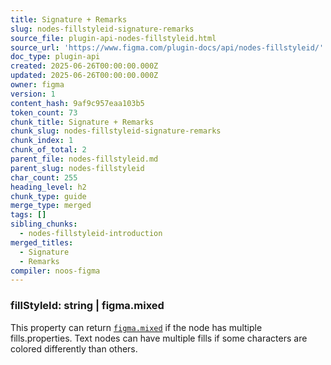 ```yaml
---
title: Signature + Remarks
slug: nodes-fillstyleid-signature-remarks
source_file: plugin-api-nodes-fillstyleid.html
source_url: 'https://www.figma.com/plugin-docs/api/nodes-fillstyleid/'
doc_type: plugin-api
created: 2025-06-26T00:00:00.000Z
updated: 2025-06-26T00:00:00.000Z
owner: figma
version: 1
content_hash: 9af9c957eaa103b5
token_count: 73
chunk_title: Signature + Remarks
chunk_slug: nodes-fillstyleid-signature-remarks
chunk_index: 1
chunk_of_total: 2
parent_file: nodes-fillstyleid.md
parent_slug: nodes-fillstyleid
char_count: 255
heading_level: h2
chunk_type: guide
merge_type: merged
tags: []
sibling_chunks:
  - nodes-fillstyleid-introduction
merged_titles:
  - Signature
  - Remarks
compiler: noos-figma
---
```


### fillStyleId: string | figma.mixed

This property can return [`figma.mixed`](/plugin-docs/api/properties/figma-mixed/) if the node has multiple fills.properties. Text nodes can have multiple fills if some characters are colored differently than others.

